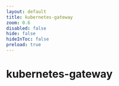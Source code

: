 ```yaml
---
layout: default 
title: kubernetes-gateway  
zoom: 0.6   
disabled: false 
hide: false 
hideInToc: false    
preload: true   
---
```



# kubernetes-gateway   
